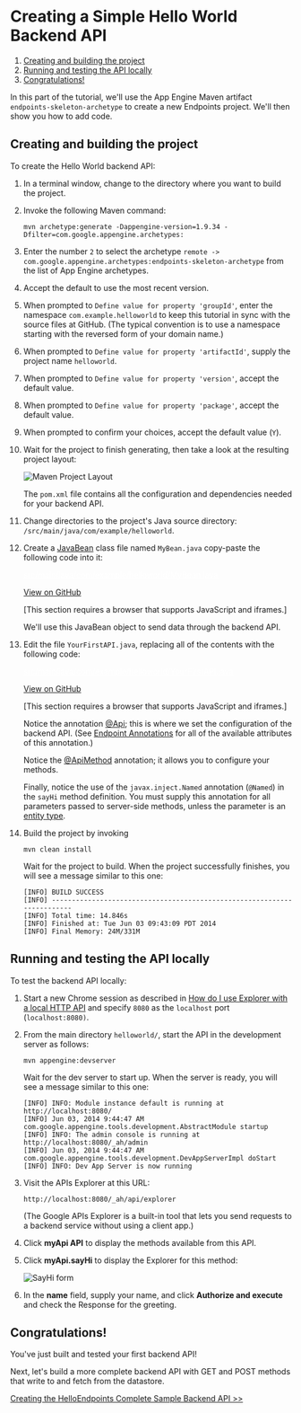 # Creating a Simple Hello World Backend API

  

1.  [Creating and building the project](#creating_and_building_the_project)
2.  [Running and testing the API locally](#running_and_testing_the_api_locally)
3.  [Congratulations!](#congratulations)

In this part of the tutorial, we'll use the App Engine Maven artifact `endpoints-skeleton-archetype` to create a new Endpoints project. We'll then show you how to add code.

## Creating and building the project

To create the Hello World backend API:

1.  In a terminal window, change to the directory where you want to build the project.

2.  Invoke the following Maven command:

    ```
    mvn archetype:generate -Dappengine-version=1.9.34 -Dfilter=com.google.appengine.archetypes:
    ```

3.  Enter the number `2` to select the archetype `remote -> com.google.appengine.archetypes:endpoints-skeleton-archetype` from the list of App Engine archetypes.

4.  Accept the default to use the most recent version.

5.  When prompted to `Define value for property 'groupId'`, enter the namespace `com.example.helloworld` to keep this tutorial in sync with the source files at GitHub. (The typical convention is to use a namespace starting with the reversed form of your domain name.)

6.  When prompted to `Define value for property 'artifactId'`, supply the project name `helloworld`.

7.  When prompted to `Define value for property 'version'`, accept the default value.

8.  When prompted to `Define value for property 'package'`, accept the default value.

9.  When prompted to confirm your choices, accept the default value (`Y`).

10. Wait for the project to finish generating, then take a look at the resulting project layout:

    ![Maven Project Layout](https://web.archive.org/web/20160424230950im_/https://cloud.google.com/appengine/docs/java/endpoints/images/helloworld.png)

    The `pom.xml` file contains all the configuration and dependencies needed for your backend API.

11. Change directories to the project's Java source directory: `/src/main/java/com/example/helloworld`.

12. Create a [JavaBean](https://web.archive.org/web/20160424230950/http://stackoverflow.com/questions/3295496/what-is-a-javabean-exactly) class file named `MyBean.java` copy-paste the following code into it:

    <a href="https://web.archive.org/web/20160424230950/https://github.com/GoogleCloudPlatform/appengine-endpoints-helloworld-java-maven/blob/master/src/main/java/com/example/helloworld/MyBean.java" target="_blank" style="color: white;">src/main/java/com/example/helloworld/MyBean.java</a>

    <a href="https://web.archive.org/web/20160424230950/https://github.com/GoogleCloudPlatform/appengine-endpoints-helloworld-java-maven/blob/master/src/main/java/com/example/helloworld/MyBean.java" class="button" target="_blank" data-track-type="github" data-track-name="gitHubViewButton" data-track-metadata-link-destination="https://github.com/GoogleCloudPlatform/appengine-endpoints-helloworld-java-maven/blob/master/src/main/java/com/example/helloworld/MyBean.java">View on GitHub</a>

    \[This section requires a browser that supports JavaScript and iframes.\]

    We'll use this JavaBean object to send data through the backend API.

13. Edit the file `YourFirstAPI.java`, replacing all of the contents with the following code:

    <a href="https://web.archive.org/web/20160424230950/https://github.com/GoogleCloudPlatform/appengine-endpoints-helloworld-java-maven/blob/master/src/main/java/com/example/helloworld/YourFirstAPI.java" target="_blank" style="color: white;">src/main/java/com/example/helloworld/YourFirstAPI.java</a>

    <a href="https://web.archive.org/web/20160424230950/https://github.com/GoogleCloudPlatform/appengine-endpoints-helloworld-java-maven/blob/master/src/main/java/com/example/helloworld/YourFirstAPI.java" class="button" target="_blank" data-track-type="github" data-track-name="gitHubViewButton" data-track-metadata-link-destination="https://github.com/GoogleCloudPlatform/appengine-endpoints-helloworld-java-maven/blob/master/src/main/java/com/example/helloworld/YourFirstAPI.java">View on GitHub</a>

    \[This section requires a browser that supports JavaScript and iframes.\]

    Notice the annotation [@Api](https://web.archive.org/web/20160424230950/https://cloud.google.com/appengine/docs/java/endpoints/javadoc/com/google/api/server/spi/config/Api); this is where we set the configuration of the backend API. (See [Endpoint Annotations](https://web.archive.org/web/20160424230950/https://cloud.google.com/appengine/docs/java/endpoints/annotations) for all of the available attributes of this annotation.)

    Notice the [@ApiMethod](https://web.archive.org/web/20160424230950/https://cloud.google.com/appengine/docs/java/endpoints/javadoc/com/google/api/server/spi/config/ApiMethod) annotation; it allows you to configure your methods.

    Finally, notice the use of the `javax.inject.Named` annotation (`@Named`) in the `sayHi` method definition. You must supply this annotation for all parameters passed to server-side methods, unless the parameter is an [entity type](https://web.archive.org/web/20160424230950/https://cloud.google.com/appengine/docs/java/endpoints/paramreturn_types#entity_types).

14. Build the project by invoking

    ```
    mvn clean install
    ```

    Wait for the project to build. When the project successfully finishes, you will see a message similar to this one:

    ```
    [INFO] BUILD SUCCESS
    [INFO] ------------------------------------------------------------------------
    [INFO] Total time: 14.846s
    [INFO] Finished at: Tue Jun 03 09:43:09 PDT 2014
    [INFO] Final Memory: 24M/331M
    ```

## Running and testing the API locally

To test the backend API locally:

1.  Start a new Chrome session as described in [How do I use Explorer with a local HTTP API](https://web.archive.org/web/20160424230950/https://developer.google.com/explorer-help/#hitting_local_api) and specify `8080` as the `localhost` port (`localhost:8080)`.

2.  From the main directory `helloworld/`, start the API in the development server as follows:

    ```
    mvn appengine:devserver
    ```

    Wait for the dev server to start up. When the server is ready, you will see a message similar to this one:

    ```
    [INFO] INFO: Module instance default is running at http://localhost:8080/
    [INFO] Jun 03, 2014 9:44:47 AM com.google.appengine.tools.development.AbstractModule startup
    [INFO] INFO: The admin console is running at http://localhost:8080/_ah/admin
    [INFO] Jun 03, 2014 9:44:47 AM com.google.appengine.tools.development.DevAppServerImpl doStart
    [INFO] INFO: Dev App Server is now running
    ```

3.  Visit the APIs Explorer at this URL:

    ```
    http://localhost:8080/_ah/api/explorer
    ```

    (The Google APIs Explorer is a built-in tool that lets you send requests to a backend service without using a client app.)

4.  Click **myApi API** to display the methods available from this API.

5.  Click **myApi.sayHi** to display the Explorer for this method:

    ![SayHi form](https://web.archive.org/web/20160424230950im_/https://cloud.google.com/appengine/docs/java/endpoints/images/sayHi.png)

6.  In the **name** field, supply your name, and click **Authorize and execute** and check the Response for the greeting.

## Congratulations!

You've just built and tested your first backend API!

Next, let's build a more complete backend API with GET and POST methods that write to and fetch from the datastore.

<a href="https://web.archive.org/web/20160424230950/https://cloud.google.com/appengine/docs/java/endpoints/getstarted/backend/helloendpoints" class="button">Creating the HelloEndpoints Complete Sample Backend API &gt;&gt;</a>
